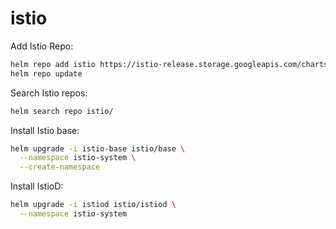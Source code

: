 # istio

Add Istio Repo:
```bash
helm repo add istio https://istio-release.storage.googleapis.com/charts
helm repo update
```

Search Istio repos:
```bash
helm search repo istio/
```

Install Istio base:
```bash
helm upgrade -i istio-base istio/base \
  --namespace istio-system \
  --create-namespace
```

Install IstioD:
```bash
helm upgrade -i istiod istio/istiod \
  --namespace istio-system
```

